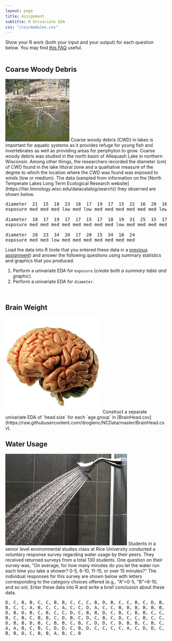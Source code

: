 ```yaml
---
layout: page
title: Assignment
subtitle: R Univariate EDA
css: "/css/modules.css"
---
```


<div class="alert alert-info">
Show your R work (both your input and your output) for each question below. You may find
<a href="http://derekogle.com/NCMTH107/resources/FAQs/AssignmentNotebook" target="_blank">this FAQ</a> useful.
</div>

<br>

## Coarse Woody Debris
<img src="zimgs/cwd2.jpg" alt="CWD" class="img-right">
Coarse woody debris (CWD) in lakes is important for aquatic systems as it provides refuge for young fish and invertebrates as well as providing areas for periphyton to grow. Coarse woody debris was studied in the north basin of Allequash Lake in northern Wisconsin. Among other things, the researchers recorded the diameter (cm) of CWD found in the lake littoral zone and a qualitative measure of the degree to which the location where the CWD was found was exposed to winds (low or medium). The data (sampled from information on the [North Temperate Lakes Long Term Ecological Research website](https://lter.limnology.wisc.edu/datacatalog/search)) they observed are shown below.

<pre>
diameter  21  15  18  23  18  17  19  17  15  22  16  20  16  17  18  15  16  24  24  23
exposure med med med low med low med med med med med med low med med med med low med med

diameter  18  17  19  17  17  15  17  18  19  31  25  15  17  34  16  18  19  15  16  15
exposure med med med med med med med med low med med med med low low med med med low med

diameter  20  23  34  20  17  20  15  34  18  24
exposure med med low med med med med med med med
</pre>

Load the data into R (note that you entered these data in a [previous assignment](RFilter_CE1)) and answer the following questions using summary statistics and graphics that you produced.

1. Perform a univariate EDA for `exposure` (*create both a summary table and graphic*).
1. Perform a univariate EDA for `diameter`.

<br>

## Brain Weight
<img src="zimgs/brain.jpg" alt="Brain" class="img-right">
Construct a separate univariate EDA of `head.size` for each `age.group` in [BrainHead.csv](https://raw.githubusercontent.com/droglenc/NCData/master/BrainHead.csv).

<br>

## Water Usage
<img src="zimgs/shower_water.jpg" alt="Shower Water" class="img-right">
Students in a senior level environmental studies class at Rice University conducted a voluntary response survey regarding water usage by their peers. They received returned surveys from a total 130 students. One question on their survey was, "On average, for how many minutes do you let the water run each time you take a shower? 0-5, 6-10, 11-15, or over 15 minutes?" The individual responses for this survey are shown below with letters corresponding to the category choices offered (e.g., "A"=0-5, "B"=6-10, and so on). Enter these data into R and  write a brief conclusion about these data.

<pre>
D, C, B, B, C, C, B, B, C, C, C, B, D, B, C, C, B, C, D, B,
B, C, C, A, B, C, C, A, C, C, D, A, C, C, B, B, B, B, B, B,
D, B, D, B, C, B, C, C, D, C, B, B, D, C, B, C, B, B, C, C,
B, C, B, C, B, B, C, D, B, C, D, C, B, C, D, C, C, B, C, C,
D, B, B, D, B, C, B, B, C, B, C, D, D, C, D, B, B, C, B, C,
A, A, B, C, B, C, D, D, C, B, D, C, C, C, C, A, C, D, D, C,
B, B, D, C, B, B, A, B, C, B
</pre>
